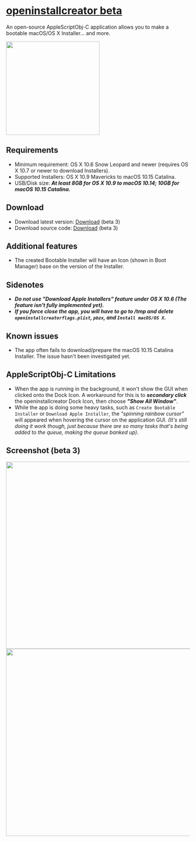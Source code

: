 # [openinstallcreator beta](https://github.com/Minh-Ton/openinstallcreator)
An open-source AppleScriptObj-C application allows you to make a bootable macOS/OS X Installer... and more.

<img src="https://github.com/Minh-Ton/openinstallcreator/raw/master/Resources/imac27.png" width="256"> 

## Requirements
- Minimum requirement: OS X 10.6 Snow Leopard and newer (requires OS X 10.7 or newer to download Installers).
- Supported Installers: OS X 10.9 Mavericks to macOS 10.15 Catalina.
- USB/Disk size: ***At least 8GB for OS X 10.9 to macOS 10.14; 10GB for macOS 10.15 Catalina.***

## Download
- Download latest version: [Download](https://github.com/Minh-Ton/openinstallcreator/releases) (beta 3)
- Download source code: [Download](https://github.com/Minh-Ton/openinstallcreator/archive/master.zip) (beta 3)

## Additional features
- The created Bootable Installer will have an Icon (shown in Boot Manager) base on the version of the Installer.

## Sidenotes
- ***Do not use "Download Apple Installers" feature under OS X 10.6 (The feature isn't fully implemented yet).***
- ***If you force close the app, you will have to go to /tmp and delete `openinstallcreatorflags.plist`, `pbzx`, and `Install macOS/OS X`.***

## Known issues
- The app often fails to download/prepare the macOS 10.15 Catalina Installer. The issue hasn't been investigated yet. 

## AppleScriptObj-C Limitations
- When the app is running in the background, it won't show the GUI when clicked onto the Dock Icon. A workaround for this is to **_secondary click_** the openinstallcreator Dock Icon, then choose **_"Show All Window"_**.
- While the app is doing some heavy tasks, such as `Create Bootable Installer` or `Download Apple Installer`, the *"spinning rainbow cursor"* will appeared when hovering the cursor on the application GUI. *(It's still doing it work though, just because there are so many tasks that's being added to the queue, making the queue banked up)*.

## Screenshot (beta 3)

<img src="https://github.com/Minh-Ton/openinstallcreator/raw/master/Screenshots/openinstallcreator.png" width="512"> 
<img src="https://github.com/Minh-Ton/openinstallcreator/raw/master/Screenshots/openinstallcreator2.png" width="512"> 

